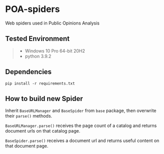 # POA-spiders
Web spiders used in Public Opinions Analysis

## Tested Environment
> + Windows 10 Pro 64-bit 20H2
> + python 3.9.2

## Dependencies
```commandline
pip install -r requirements.txt
```

## How to build new Spider
Inherit `BaseURLManager` and `BaseSpider` from `base` package, then overwrite their `parse()` methods.

`BaseURLManager.parse()` receives the page count of a catalog and returns document urls on that catalog page.

`BaseSpider.parse()` receives a document url and returns useful content on that document page.

